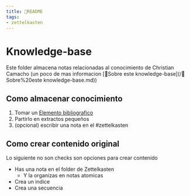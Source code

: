 ```yaml
---
title: 🌱README
tags:
- zettelkasten
---
```


# Knowledge-base
Este folder almacena notas relacionadas al conocimiento de Christian Camacho (un poco de mas informacion [🌱Sobre este knowledge-base](/🌱Sobre%20este knowledge-base.md))

## Como almacenar conocimiento
1. Tomar un [Elemento bibliografico](/Extracts/Elemento%20bibliografico.md)
2. Partirlo en extractos pequeños
3. (opcional) escribir una nota en el #zettelkasten 

## Como crear contenido original
Lo siguiente no son checks son opciones para crear contenido
- Has una nota en el folder de Zettelkasten
	- Y la organizas en notas atomicas
- Crea un indice
- Crea una secuencia
